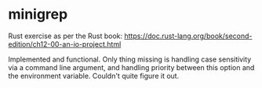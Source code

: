 # minigrep

Rust exercise as per the Rust book: https://doc.rust-lang.org/book/second-edition/ch12-00-an-io-project.html

Implemented and functional. Only thing missing is handling case sensitivity via a command line argument, and handling priority between this option and the environment variable. Couldn't quite figure it out.
